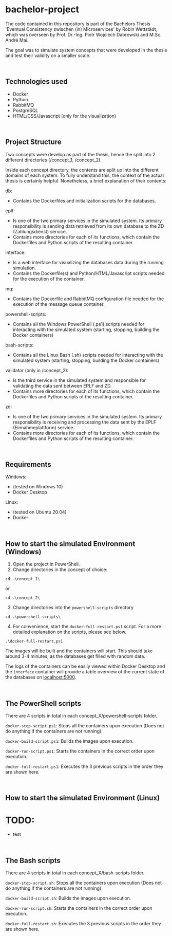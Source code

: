 # bachelor-project


The code contained in this repository is part of the Bachelors Thesis 'Eventual Consistency zwischen (in) Microservices' by Robin Wettstädt, which was overseen by Prof. Dr.-Ing. Piotr Wojciech Dabrowski and M.Sc. André Mai.

The goal was to simulate system concepts that were developed in the thesis and test their validity on a smaller scale.


<br>


## Technologies used

- Docker
- Python
- RabbitMQ
- PostgreSQL
- HTML/CSS/Javascript (only for the visualization)


<br>


## Project Structure

Two concepts were develop as part of the thesis, hence the split into 2 different directories (/concept_1, /concept_2).

Inside each concept directory, the contents are split up into the different domains of each system. To fully understand this, the context of the actual thesis is certainly helpful. Nonetheless, a brief explanation of their contents:

db:
- Contains the Dockerfiles and initialization scripts for the databases.

eplf:
- Is one of the two primary services in the simulated system. Its primary responsibility is sending data retrieved from its own database to the ZD (Zahlungsdienst) service.
- Contains more directories for each of its functions, which contain the Dockerfiles and Python scripts of the resulting container.

interface:
- Is a web interface for visualizing the databases data during the running simulation.
- Contains the Dockerfile(s) and Python/HTML/Javascript scripts needed for the execution of the container.

mq:
- Contains the Dockerfile and RabbitMQ configuration file needed for the execution of the message queue container.

powershell-scripts:
- Contains all the Windows PowerShell (.ps1) scripts needed for interacting with the simulated system (starting, stopping, building the Docker containers)

bash-scripts:
- Contains all the Linux Bash (.sh) scripts needed for interacting with the simulated system (starting, stopping, building the Docker containers)

validator (only in /concept_2):
- Is the third service in the simulated system and responsible for validating the data sent between EPLF and ZD.
- Contains more directories for each of its functions, which contain the Dockerfiles and Python scripts of the resulting container.

zd:
- Is one of the two primary services in the simulated system. Its primary responsibility is receiving and processing the data sent by the EPLF (Einnahmeplattform) service.
- Contains more directories for each of its functions, which contain the Dockerfiles and Python scripts of the resulting container.


<br>


## Requirements

Windows:
- (tested on Windows 10)
- Docker Desktop

Linux:
- (tested on Ubuntu 20.04)
- Docker


<br>


## How to start the simulated Environment (Windows)

1. Open the project in PowerShell.
2. Change directories in the concept of choice:

```
cd .\concept_1\
```

or

```
cd .\concept_2\
```
3. Change directories into the `powershell-scripts` directory
```
cd .\powershell-scripts\
```

4. For convenience, start the `docker-full-restart.ps1` script. For a more detailed explanation on the scripts, please see below.

```
.\docker-full-restart.ps1
```

The images will be built and the containers will start. This should take around 3-4 minutes, as the databases get filled with random data.

The logs of the containers can be easily viewed within Docker Desktop and the `interface` container will provide a table overview of the current state of the databases on [localhost:5000](http://localhost:5000/).


<br>


## The PowerShell scripts

There are 4 scripts in total in each concept_X/powershell-scripts folder.

`docker-stop-script.ps1`:
Stops all the containers upon execution (Does not do anything if the containers are not running).

`docker-build-script.ps1`:
Builds the images upon execution.

`docker-run-script.ps1`:
Starts the containers in the correct order upon execution.

`docker-full-restart.ps1`:
Executes the 3 previous scripts in the order they are shown here.


<br>


## How to start the simulated Environment (Linux)

# TODO:
- test



<br>


## The Bash scripts

There are 4 scripts in total in each concept_X/bash-scripts folder.

`docker-stop-script.sh`:
Stops all the containers upon execution (Does not do anything if the containers are not running).

`docker-build-script.sh`:
Builds the images upon execution.

`docker-run-script.sh`:
Starts the containers in the correct order upon execution.

`docker-full-restart.sh`:
Executes the 3 previous scripts in the order they are shown here.

